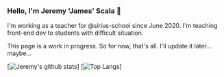 ### Hello, I'm Jeremy 'James' Scala 👋

I'm working as a teacher for @sirius-school since June 2020. I'm teaching front-end dev to students with difficult situation.

This page is a work in progress. So for now, that's all. I'll update it later... maybe...

[![Jeremy's github stats](https://github-readme-stats.vercel.app/api?username=scalajeremy&theme=gotham&show_icons=true)]
[![Top Langs](https://github-readme-stats.vercel.app/api/top-langs/?username=scalajeremy)]


